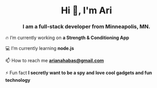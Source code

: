 <h1 align="center">Hi 👋, I'm Ari</h1>
<h3 align="center">I am a full-stack developer from Minneapolis, MN.</h3>

 🔥 I’m currently working on **a Strength & Conditioning App**

 💻 I’m currently learning **node.js**

 📫 How to reach me **arianahabas@gmail.com**

 ⚡ Fun fact **I secretly want to be a spy and love cool gadgets and fun technology**
